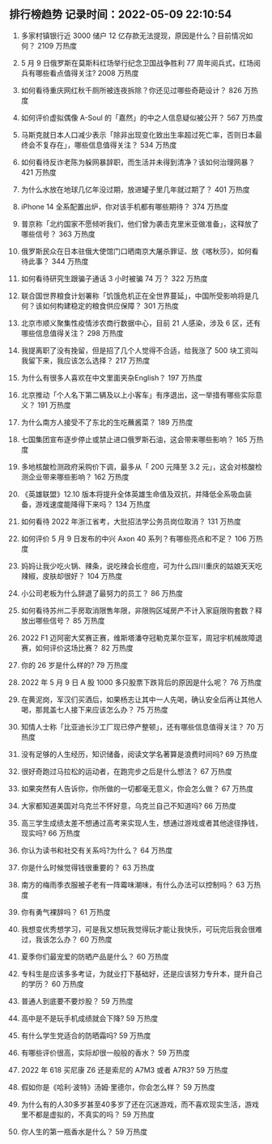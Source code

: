 
## 排行榜趋势 记录时间：2022-05-09 22:10:54
  
  1. 多家村镇银行近 3000 储户 12 亿存款无法提现，原因是什么？目前情况如何？ 2109 万热度
    
  2. 5 月 9 日俄罗斯在莫斯科红场举行纪念卫国战争胜利 77 周年阅兵式，红场阅兵有哪些看点值得关注? 2008 万热度
    
  3. 如何看待重庆网红秋千厕所被连夜拆除？你还见过哪些奇葩设计？ 826 万热度
    
  4. 如何评价虚拟偶像 A-Soul 的「嘉然」的中之人信息疑似被公开？ 567 万热度
    
  5. 马斯克就日本人口减少表示「除非出现变化致出生率超过死亡率，否则日本最终会不复存在」，哪些信息值得关注？ 534 万热度
    
  6. 如何看待反诈老陈为躲网暴辞职，而生活并未得到清净？该如何治理网暴？ 421 万热度
    
  7. 为什么水放在地球几亿年没过期，放进罐子里几年就过期了？ 401 万热度
    
  8. iPhone 14 全系配置出炉，你对该手机都有哪些期待？ 374 万热度
    
  9. 普京称「北约国家不愿倾听我们，他们曾为袭击克里米亚做准备」，这释放了哪些信号？ 363 万热度
    
  10. 俄罗斯民众在日本驻俄大使馆门口晒南京大屠杀罪证、放《喀秋莎》，如何看待此事？ 344 万热度
    
  11. 如何看待研究生跟骗子通话 3 小时被骗 74 万？ 322 万热度
    
  12. 联合国世界粮食计划署称「饥饿危机正在全世界蔓延」，中国所受影响将是几何？该如何构建稳定的粮食供应保障？ 301 万热度
    
  13. 北京市顺义聚集性疫情涉农商行数据中心，目前 21 人感染，涉及 6 区，还有哪些信息值得关注？ 298 万热度
    
  14. 我提离职了没有挽留，但是招了几个人觉得不合适，给我涨了 500 块工资叫我留下来，我应该怎么选择？ 217 万热度
    
  15. 为什么有很多人喜欢在中文里面夹杂English？ 197 万热度
    
  16. 北京推动「个人名下第二辆及以上小客车」有序退出，这一举措有哪些实际意义？ 191 万热度
    
  17. 为什么南方人接受不了东北的生吃蘸酱菜？ 189 万热度
    
  18. 七国集团宣布逐步停止或禁止进口俄罗斯石油，这会带来哪些影响？ 165 万热度
    
  19. 多地核酸检测政府采购价下调，最多从「 200 元降至 3.2 元」，这会对核酸检测企业带来哪些影响？ 162 万热度
    
  20. 《英雄联盟》12.10 版本将提升全体英雄生命值及双抗，并降低全系吸血装备，游戏速度能降得下来吗？ 134 万热度
    
  21. 如何看待 2022 年浙江省考，大批招法学公务员岗位取消？ 131 万热度
    
  22. 如何评价 5 月 9 日发布的中兴 Axon 40 系列？有哪些亮点和不足？ 106 万热度
    
  23. 妈妈让我少吃火锅、辣条，说吃辣会长痘痘，可为什么四川重庆的姑娘天天吃辣椒，皮肤却很好？ 104 万热度
    
  24. 小公司老板为什么辞退了最努力的员工？ 86 万热度
    
  25. 如何看待苏州二手房取消限售年限，非限购区域房产不计入家庭限购套数？释放出哪些信号？ 85 万热度
    
  26. 2022 F1 迈阿密大奖赛正赛，维斯塔潘夺冠勒克莱尔亚军，周冠宇机械故障退赛，如何评价这场比赛？ 82 万热度
    
  27. 你的 26 岁是什么样的? 79 万热度
    
  28. 2022 年 5 月 9 日 A 股 1000 多只股票下跌背后的原因是什么呢？ 76 万热度
    
  29. 在黄泥岗，军汉们买酒后，如果杨志让其中一人先喝，确认安全后再让其他人喝，那晁盖七人接下来应该怎么办？ 75 万热度
    
  30. 知情人士称「比亚迪长沙工厂现已停产整顿」，还有哪些信息值得关注？ 70 万热度
    
  31. 没有足够的人生经历，知识储备，阅读文学名著算是浪费时间吗? 69 万热度
    
  32. 很好奇跑过马拉松的运动者，在跑完步之后是什么想法？ 67 万热度
    
  33. 如果突然有人告诉你，你所做的一切都毫无意义，你会怎么做？ 67 万热度
    
  34. 大家都知道美国对乌克兰不怀好意，乌克兰自己不知道吗? 66 万热度
    
  35. 高三学生成绩太差不想通过高考来实现人生，想通过游戏或者其他途径挣钱，现实吗? 66 万热度
    
  36. 你认为读书和社交有关系吗?为什么？ 64 万热度
    
  37. 你是什么时候觉得钱很重要的？ 63 万热度
    
  38. 南方的梅雨季衣服被子老有一阵霉味潮味，有什么办法可以控制吗？ 63 万热度
    
  39. 你有勇气裸辞吗？ 61 万热度
    
  40. 我想变优秀想学习，可是我又想玩我觉得玩才能让我快乐，可玩完后我会很难过，我该怎么办？ 60 万热度
    
  41. 夏季你们最宠爱的防晒产品是什么？ 60 万热度
    
  42. 专科生是应该多多考证，为就业打下基础好，还是应该努力专升本，提升自己的学历？ 60 万热度
    
  43. 普通人到底要不要炒股？ 59 万热度
    
  44. 高中是不是玩手机成绩就会下降? 59 万热度
    
  45. 有什么学生党适合的防晒霜吗? 59 万热度
    
  46. 有哪些评价很高，实际却很一般般的香水？ 59 万热度
    
  47. 2022 年 618 买尼康 Z6 还是索尼的 A7M3 或者 A7R3? 59 万热度
    
  48. 假如你是《哈利·波特》汤姆·里德尔，你会怎么样？ 59 万热度
    
  49. 为什么有的人30多岁甚至40多岁了还在沉迷游戏，而不喜欢现实生活，游戏里不都是虚拟的，不真实的吗？ 59 万热度
    
  50. 你人生的第一瓶香水是什么？ 59 万热度
    